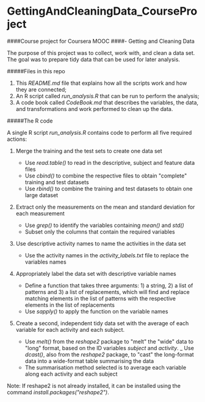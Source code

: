GettingAndCleaningData_CourseProject
====================================

####Course project for Coursera MOOC 
####- Getting and Cleaning Data

The purpose of this project was to collect, work with, and clean a data set. 
The goal was to prepare tidy data that can be used for later analysis. 

#####Files in this repo

1. This *README.md* file that explains how all the scripts work and how they are connected;
2. An R script called *run_analysis.R* that can be run to perform the analysis;
3. A code book called *CodeBook.md* that describes the variables, the data, and transformations and work  performed to clean up the data. 

#####The R code

A single R script *run_analysis.R* contains code to perform all five required actions:

1. Merge the training and the test sets to create one data set

    - Use _read.table()_ to read in the descriptive, subject and feature data files
    - Use _cbind()_ to combine the respective files to obtain "complete" training and test datasets
    - Use _rbind()_ to combine the training and test datasets to obtain one large dataset

2. Extract only the measurements on the mean and standard deviation for each measurement

    - Use _grep()_ to identify the variables containing _mean()_ and _std()_
    - Subset only the columns that contain the required variables
    
3. Use descriptive activity names to name the activities in the data set

    - Use the activity names in the *activity_labels.txt* file to replace the variables names

4. Appropriately label the data set with descriptive variable names

    - Define a function that takes three arguments: 1) a string, 2) a list of patterns  and 3) a list of replacements, which will find and replace matching elements in the list of patterns with the respective elements in the list of replacements
    - Use _sapply()_ to apply the function on the variable names
    
5. Create a second, independent tidy data set with the average of each variable for each activity and each subject.

    - Use _melt()_ from the *reshape2* package to "melt" the "wide" data to "long" format, based on the ID variables _subject_ and _activity_.
    _ Use _dcast()_, also from the _reshape2_ package, to "cast" the long-format data into a wide-format table summarising the data
    - The summarisation method selected is to average each variable along each activity and each subject
    
Note: If reshape2 is not already installed, it can be installed using the command *install.packages("reshape2")*.
